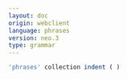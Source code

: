 ```yaml
---
layout: doc
origin: webclient
language: phrases
version: neo.3
type: grammar
---
```



```js
'phrases' collection indent ( )
```
```
